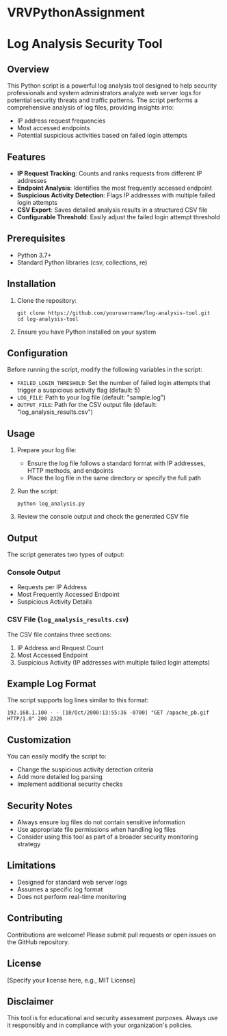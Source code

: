 # VRVPythonAssignment

# Log Analysis Security Tool

## Overview

This Python script is a powerful log analysis tool designed to help security professionals and system administrators analyze web server logs for potential security threats and traffic patterns. The script performs a comprehensive analysis of log files, providing insights into:

- IP address request frequencies
- Most accessed endpoints
- Potential suspicious activities based on failed login attempts

## Features

- **IP Request Tracking**: Counts and ranks requests from different IP addresses
- **Endpoint Analysis**: Identifies the most frequently accessed endpoint
- **Suspicious Activity Detection**: Flags IP addresses with multiple failed login attempts
- **CSV Export**: Saves detailed analysis results in a structured CSV file
- **Configurable Threshold**: Easily adjust the failed login attempt threshold

## Prerequisites

- Python 3.7+
- Standard Python libraries (csv, collections, re)

## Installation

1. Clone the repository:
   ```
   git clone https://github.com/yourusername/log-analysis-tool.git
   cd log-analysis-tool
   ```

2. Ensure you have Python installed on your system

## Configuration

Before running the script, modify the following variables in the script:

- `FAILED_LOGIN_THRESHOLD`: Set the number of failed login attempts that trigger a suspicious activity flag (default: 5)
- `LOG_FILE`: Path to your log file (default: "sample.log")
- `OUTPUT_FILE`: Path for the CSV output file (default: "log_analysis_results.csv")

## Usage

1. Prepare your log file:
   - Ensure the log file follows a standard format with IP addresses, HTTP methods, and endpoints
   - Place the log file in the same directory or specify the full path

2. Run the script:
   ```
   python log_analysis.py
   ```

3. Review the console output and check the generated CSV file

## Output

The script generates two types of output:

### Console Output
- Requests per IP Address
- Most Frequently Accessed Endpoint
- Suspicious Activity Details

### CSV File (`log_analysis_results.csv`)
The CSV file contains three sections:
1. IP Address and Request Count
2. Most Accessed Endpoint
3. Suspicious Activity (IP addresses with multiple failed login attempts)

## Example Log Format

The script supports log lines similar to this format:
```
192.168.1.100 - - [10/Oct/2000:13:55:36 -0700] "GET /apache_pb.gif HTTP/1.0" 200 2326
```

## Customization

You can easily modify the script to:
- Change the suspicious activity detection criteria
- Add more detailed log parsing
- Implement additional security checks

## Security Notes

- Always ensure log files do not contain sensitive information
- Use appropriate file permissions when handling log files
- Consider using this tool as part of a broader security monitoring strategy

## Limitations

- Designed for standard web server logs
- Assumes a specific log format
- Does not perform real-time monitoring

## Contributing

Contributions are welcome! Please submit pull requests or open issues on the GitHub repository.

## License

[Specify your license here, e.g., MIT License]

## Disclaimer

This tool is for educational and security assessment purposes. Always use it responsibly and in compliance with your organization's policies.
